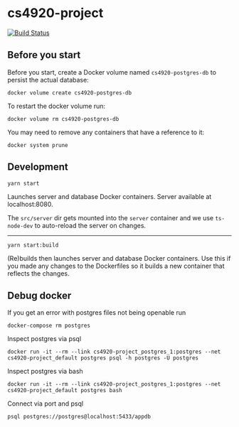 # cs4920-project

[![Build Status](https://travis-ci.com/mezzode/cs4920-project.svg?token=6WdYqhE2VqFrFPokttzf&branch=master)](https://travis-ci.com/mezzode/cs4920-project)

## Before you start

Before you start, create a Docker volume named `cs4920-postgres-db` to persist the actual database:

```
docker volume create cs4920-postgres-db
```

To restart the docker volume run:

```
docker volume rm cs4920-postgres-db
```

You may need to remove any containers that have a reference to it:

```
docker system prune
```

## Development

```
yarn start
```

Launches server and database Docker containers. Server available at localhost:8080.

The `src/server` dir gets mounted into the `server` container and we use `ts-node-dev` to auto-reload the server on changes.

---

```
yarn start:build
```

(Re)builds then launches server and database Docker containers. Use this if you made any changes to the Dockerfiles so it builds a new container that reflects the changes.

## Debug docker

If you get an error with postgres files not being openable run

```
docker-compose rm postgres
```

Inspect postgres via psql

```
docker run -it --rm --link cs4920-project_postgres_1:postgres --net cs4920-project_default postgres psql -h postgres -U postgres
```

Inspect postgres via bash

```
docker run -it --rm --link cs4920-project_postgres_1:postgres --net cs4920-project_default postgres bash
```

Connect via port and psql

```
psql postgres://postgres@localhost:5433/appdb
```
